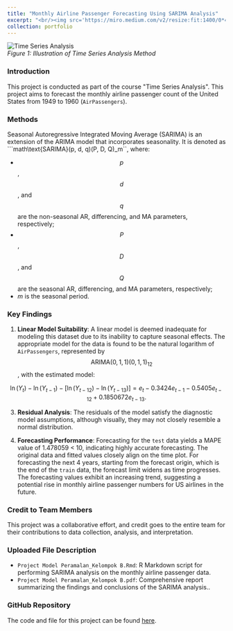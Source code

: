 ```yaml
---
title: "Monthly Airline Passenger Forecasting Using SARIMA Analysis"
excerpt: "<br/><img src='https://miro.medium.com/v2/resize:fit:1400/0*4Rsuo3vPWquNYvjd'>"
collection: portfolio
---
```


![Time Series Analysis](https://miro.medium.com/v2/resize:fit:1400/0*4Rsuo3vPWquNYvjd) <br>
*Figure 1: Illustration of Time Series Analysis Method*

### Introduction
This project is conducted as part of the course "Time Series Analysis". This project aims to forecast the monthly airline passenger count of the United States from 1949 to 1960 (`AirPassengers`).

### Methods
Seasonal Autoregressive Integrated Moving Average (SARIMA) is an extension of the ARIMA model that incorporates seasonality. It is denoted as  ```math\text{SARIMA}(p, d, q)(P, D, Q)_m``, where:
- $$p$$, $$d$$, and $$q$$ are the non-seasonal AR, differencing, and MA parameters, respectively;
- $$P$$, $$D$$, and $$Q$$ are the seasonal AR, differencing, and MA parameters, respectively;
- $m$ is the seasonal period.

### Key Findings
1. **Linear Model Suitability**: A linear model is deemed inadequate for modeling this dataset due to its inability to capture seasonal effects. The appropriate model for the data is found to be the natural logarithm of `AirPassengers`, represented by $$\text{ARIMA}(0, 1, 1)(0, 1, 1)_{12}$$, with the estimated model:
   
$$\ln(Y_t) - \ln(Y_{t - 1}) - [\ln(Y_{t - 12}) - \ln(Y_{t - 13})] = e_t -0.3424e_{t - 1} - 0.5405e_{t - 12} + 0.1850672e_{t - 13}.$$

3. **Residual Analysis**: The residuals of the model satisfy the diagnostic model assumptions, although visually, they may not closely resemble a normal distribution.

4. **Forecasting Performance**: Forecasting for the `test` data yields a MAPE value of 1.478059 < 10, indicating highly accurate forecasting. The original data and fitted values closely align on the time plot. For forecasting the next 4 years, starting from the forecast origin, which is the end of the `train` data, the forecast limit widens as time progresses. The forecasting values exhibit an increasing trend, suggesting a potential rise in monthly airline passenger numbers for US airlines in the future.

### Credit to Team Members
This project was a collaborative effort, and credit goes to the entire team for their contributions to data collection, analysis, and interpretation.

### Uploaded File Description
- `Project Model Peramalan_Kelompok B.Rmd`: R Markdown script for performing SARIMA analysis on the monthly airline passenger data.
- `Project Model Peramalan_Kelompok B.pdf`: Comprehensive report summarizing the findings and conclusions of the SARIMA analysis..

### GitHub Repository
The code and file for this project can be found [here](https://github.com/dikiwahyudi11/Monthly-Airline-Passenger-Forecasting). 
